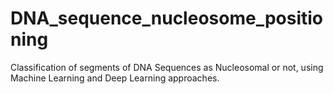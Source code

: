 # DNA_sequence_nucleosome_positioning
Classification of segments of DNA Sequences as Nucleosomal or not, using Machine Learning and Deep Learning approaches.
